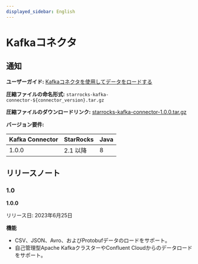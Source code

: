 ```yaml
---
displayed_sidebar: English
---
```


# Kafkaコネクタ

## 通知

**ユーザーガイド:** [Kafkaコネクタを使用してデータをロードする](../loading/Kafka-connector-starrocks.md)

**圧縮ファイルの命名形式:** `starrocks-kafka-connector-${connector_version}.tar.gz`

**圧縮ファイルのダウンロードリンク:** [starrocks-kafka-connector-1.0.0.tar.gz](https://releases.starrocks.io/starrocks/starrocks-kafka-connector-1.0.0.tar.gz)

**バージョン要件:**

| Kafka Connector | StarRocks | Java |
| --------------- | --------- | ---- |
| 1.0.0           | 2.1 以降  | 8    |

## リリースノート

### 1.0

**1.0.0**

リリース日: 2023年6月25日

**機能**

- CSV、JSON、Avro、およびProtobufデータのロードをサポート。
- 自己管理型Apache KafkaクラスターやConfluent Cloudからのデータロードをサポート。
